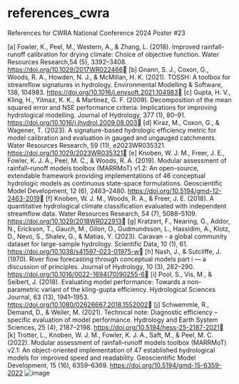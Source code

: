 # references_cwra
References for CWRA National Conference 2024 Poster #23

[a] Fowler, K., Peel, M., Western, A., & Zhang, L. (2018). Improved rainfall-runoff calibration for drying climate: Choice of objective function. Water Resources Research,54 (5), 3392–3408. https://doi.org/10.1029/2017WR022466
[b] Gnann, S. J., Coxon, G., Woods, R. A., Howden, N. J., & McMillan, H. K. (2021). TOSSH: A toolbox for streamflow signatures in hydrology. Environmental Modelling & Software, 138, 104983. https://doi.org/10.1016/j.envsoft.2021.104983
[c] Gupta, H. V., Kling, H., Yilmaz, K. K., & Martinez, G. F. (2009). Decomposition of the mean squared error and NSE performance criteria: Implications for improving hydrological modelling. Journal of Hydrology, 377 (1), 80–91. https://doi.org/10.1016/j.jhydrol.2009.08.003
[d] Kiraz, M., Coxon, G., & Wagener, T. (2023). A signature-based hydrologic efficiency metric for model calibration and evaluation in gauged and ungauged catchments. Water Resources Research, 59 (11), e2023WR035321. https://doi.org/10.1029/2023WR035321
[e] Knoben, W. J. M., Freer, J. E., Fowler, K. J. A., Peel, M. C., & Woods, R. A. (2019). Modular assessment of rainfall–runoff models toolbox (MARRMoT) v1.2: An open-source, extendable framework providing implementations of 46 conceptual hydrologic models as continuous state-space formulations. Geoscientific Model Development, 12 (6), 2463–2480. https://doi.org/10.5194/gmd-12-2463-2019
[f] Knoben, W. J. M., Woods, R. A., & Freer, J. E. (2018). A quantitative hydrological climate classification evaluated with independent streamflow data. Water Resources Research, 54 (7), 5088–5109. https://doi.org/10.1029/2018WR022913
[g] Kratzert, F., Nearing, G., Addor, N., Erickson, T., Gauch, M., Gilon, O., Gudmundsson, L., Hassidim, A., Klotz, D., Nevo, S., Shalev, G., & Matias, Y. (2023). Caravan - a global community dataset for large-sample hydrology. Scientific Data, 10 (1), 61. https://doi.org/10.1038/s41597-023-01975-w
[h] Nash, J., & Sutcliffe, J. (1970). River flow forecasting through conceptual models part i — a discussion of principles. Journal of Hydrology, 10 (3), 282–290. https://doi.org/10.1016/0022-1694(70)90255-6
[i] Pool, S., Vis, M., & Seibert, J. (2018). Evaluating model performance: Towards a non-parametric variant of the kling-gupta efficiency. Hydrological Sciences Journal, 63 (13), 1941–1953. https://doi.org/10.1080/02626667.2018.1552002
[j] Schwemmle, R., Demand, D., & Weiler, M. (2021). Technical note: Diagnostic efficiency – specific evaluation of model performance. Hydrology and Earth System Sciences, 25 (4), 2187–2198. https://doi.org/10.5194/hess-25-2187-2021
[k] Trotter, L., Knoben, W. J. M., Fowler, K. J. A., Saft, M., & Peel, M. C. (2022). Modular assessment of rainfall–runoff models toolbox (MARRMoT) v2.1: An object-oriented implementation of 47 established hydrological models for improved speed and readability. Geoscientific Model Development, 15 (16), 6359–6369. https://doi.org/10.5194/gmd-15-6359-2022
![image](https://github.com/peterwagener/references_cwra/assets/82942639/b5a263c2-13c9-45a6-8f53-36cb10089286)
